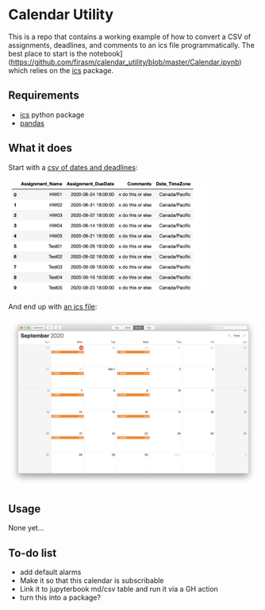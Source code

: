 # Calendar Utility

This is a repo that contains a working example of how to convert a CSV of assignments, deadlines, and comments to an ics file programmatically.
The best place to start is the notebook](https://github.com/firasm/calendar_utility/blob/master/Calendar.ipynb) which relies on the [ics](https://icspy.readthedocs.io/en/stable/) package.

## Requirements

- [ics](https://icspy.readthedocs.io/en/stable/) python package
- [pandas](https://pandas.pydata.org)

## What it does

Start with a [csv of dates and deadlines](https://github.com/firasm/calendar_utility/blob/master/template_dates.csv):

<img src = "https://github.com/firasm/calendar_utility/blob/master/images/csv.png" width=400px>

And end up with [an ics file](https://github.com/firasm/calendar_utility/blob/master/template.ics):

<img src = "https://github.com/firasm/calendar_utility/blob/master/images/calendar.png" width=600px>

## Usage

None yet...

## To-do list

- add default alarms
- Make it so that this calendar is subscribable 
- Link it to jupyterbook md/csv table and run it via a GH action
- turn this into a package?
